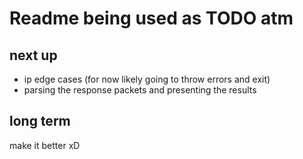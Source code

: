 # Readme being used as TODO atm

## next up

- ip edge cases (for now likely going to throw errors and exit)
- parsing the response packets and presenting the results
## long term

make it better xD